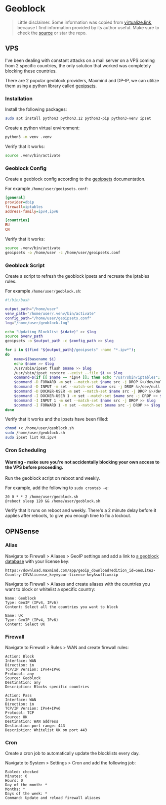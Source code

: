 # Geoblock

> Little disclaimer. Some information was copied from [virtualize.link](https://virtualize.link/), because I find information provided by its author useful. Make sure to check the [source](https://github.com/quietsy/advanced-configurations) or star the repo.

## VPS

I've been dealing with constant attacks on a mail server on a VPS coming from 2 specific countries, the only solution that worked was completely blocking these countries.

There are 2 popular geoblock providers, Maxmind and DP-IP, we can utilize them using a python library called [geoipsets](https://github.com/chr0mag/geoipsets).


### Installation

Install the following packages:

```bash
sudo apt install python3 python3.12 python3-pip python3-venv ipset
```

Create a python virtual environment:

```bash
python3 -m venv .venv
```

Verify that it works:

```bash
source .venv/bin/activate
```


### Geoblock Config

Create a geoblock config according to the [geoipsets](https://github.com/chr0mag/geoipsets) documentation.

For example `/home/user/geoipsets.conf`:

```ini
[general]
provider=dbip
firewall=iptables
address-family=ipv4,ipv6

[countries]
RU
CN
```

Verify that it works:

```bash
source .venv/bin/activate
geoipsets -o /home/user -c /home/user/geoipsets.conf
```


### Geoblock Script

Create a script to refresh the geoblock ipsets and recreate the iptables rules.

For example `/home/user/geoblock.sh`:

```bash
#!/bin/bash

output_path="/home/user"
venv_path="/home/user/.venv/bin/activate"
config_path="/home/user/geoipsets.conf"
log="/home/user/geoblock.log"

echo "Updating Blocklist $(date)" >> $log
source $venv_path
geoipsets -o $output_path -c $config_path >> $log

for i in $(find "${output_path}/geoipsets" -name "*.ipv*");
do
	name=$(basename $i)
	echo $name >> $log
	/usr/sbin/ipset flush $name >> $log
	/usr/sbin/ipset restore --exist --file $i >> $log
	command=$(if [[ $name == *ipv4 ]]; then echo "/usr/sbin/iptables"; else echo "/usr/sbin/ip6tables"; fi)
	$command -D FORWARD -m set --match-set $name src -j DROP &>/dev/null
	$command -D INPUT -m set --match-set $name src -j DROP &>/dev/null
	$command -D DOCKER-USER -m set --match-set $name src -j DROP &>/dev/null
	$command -I DOCKER-USER 1 -m set --match-set $name src -j DROP >> $log
	$command -I INPUT 1 -m set --match-set $name src -j DROP >> $log
	$command -I FORWARD 1 -m set --match-set $name src -j DROP >> $log
done
```

Verify that it works and the ipsets have been filled:

```bash
chmod +x /home/user/geoblock.sh
sudo /home/user/geoblock.sh
sudo ipset list RU.ipv4
```


### Cron Scheduling

#### **Warning - make sure you're not accidentally blocking your own access to the VPS before proceeding.**

Run the geoblock script on reboot and weekly.

For example, add the following to `sudo crontab -e`:

```
20 0 * * 2 /home/user/geoblock.sh
@reboot sleep 120 && /home/user/geoblock.sh
```

Verify that it runs on reboot and weekly. There's a 2 minute delay before it applies after reboots, to give you enough time to fix a lockout.

## OPNSense

### Alias

Navigate to Firewall > Aliases > GeoIP settings and add a link to [a geoblock database](https://docs.opnsense.org/manual/how-tos/maxmind_geo_ip.html) with your license key:

```
https://download.maxmind.com/app/geoip_download?edition_id=GeoLite2-Country-CSV&license_key=your-license-key&suffix=zip
```

Navigate to Firewall > Aliases and create aliases with the countries you want to block or whitelist a specific country:

```
Name: Geoblock
Type: GeoIP (IPv4, IPv6)
Content: Select all the countries you want to block
```

```
Name: UK
Type: GeoIP (IPv4, IPv6)
Content: Select UK
```

### Firewall

Navigate to Firewall > Rules > WAN and create firewall rules:

```
Action: Block
Interface: WAN
Direction: in
TCP/IP Version: IPv4+IPv6
Protocol: any
Source: Geoblock
Destination: any
Description: Blocks specific countries
```

```
Action: Pass
Interface: WAN
Direction: in
TCP/IP Version: IPv4+IPv6
Protocol: TCP
Source: UK
Destination: WAN address
Destination port range: 443
Description: Whitelist UK on port 443
```

### Cron

Create a cron job to automatically update the blocklists every day.

Navigate to System > Settings > Cron and add the following job:

```
Eabled: checked
Minutes: 0
Hours: 0
Day of the month: *
Months: *
Days of the week: *
Command: Update and reload firewall aliases
```
